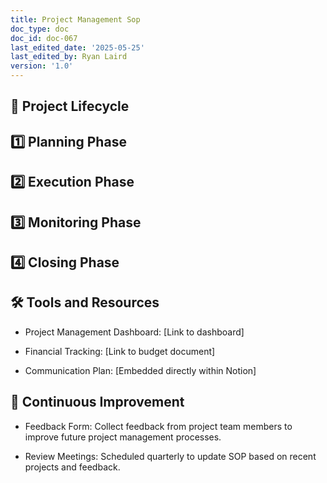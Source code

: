 ```yaml
---
title: Project Management Sop
doc_type: doc
doc_id: doc-067
last_edited_date: '2025-05-25'
last_edited_by: Ryan Laird
version: '1.0'
---
```


<!-- Unsupported block type: column_list -->

<!-- Unsupported block type: column_list -->

## 📅 Project Lifecycle

## 1️⃣ Planning Phase

## 2️⃣ Execution Phase

## 3️⃣ Monitoring Phase

## 4️⃣ Closing Phase

## 🛠 Tools and Resources

- Project Management Dashboard: [Link to dashboard]

- Financial Tracking: [Link to budget document]

- Communication Plan: [Embedded directly within Notion]

## 🔁 Continuous Improvement

- Feedback Form: Collect feedback from project team members to improve future project management processes.

- Review Meetings: Scheduled quarterly to update SOP based on recent projects and feedback.
